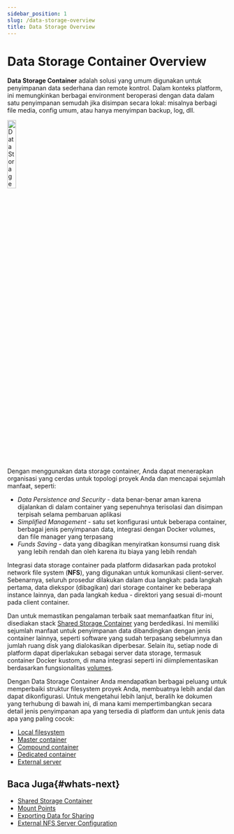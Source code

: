 ```yaml
---
sidebar_position: 1
slug: /data-storage-overview
title: Data Storage Overview
---
```


# Data Storage Container Overview

**Data Storage Container** adalah solusi yang umum digunakan untuk penyimpanan data sederhana dan remote kontrol. Dalam konteks platform, ini memungkinkan berbagai environment beroperasi dengan data dalam satu penyimpanan semudah jika disimpan secara lokal: misalnya berbagi file media, config umum, atau hanya menyimpan backup, log, dll.

<img src="https://assets.dewacloud.com/dewacloud-docs/data-storage/data%20storage%20overview/01-data-storage-container-logo.png" alt="Data Storage Container logo" width="20%"/>

Dengan menggunakan data storage container, Anda dapat menerapkan organisasi yang cerdas untuk topologi proyek Anda dan mencapai sejumlah manfaat, seperti:

  * _Data Persistence and Security_ \- data benar-benar aman karena dijalankan di dalam container yang sepenuhnya terisolasi dan disimpan terpisah selama pembaruan aplikasi
  * _Simplified Management_ \- satu set konfigurasi untuk beberapa container, berbagai jenis penyimpanan data, integrasi dengan Docker volumes, dan file manager yang terpasang
  * _Funds Saving_ \- data yang dibagikan menyiratkan konsumsi ruang disk yang lebih rendah dan oleh karena itu biaya yang lebih rendah

Integrasi data storage container pada platform didasarkan pada protokol network file system (**NFS**), yang digunakan untuk komunikasi client-server. Sebenarnya, seluruh prosedur dilakukan dalam dua langkah: pada langkah pertama, data diekspor (dibagikan) dari storage container ke beberapa instance lainnya, dan pada langkah kedua - direktori yang sesuai di-mount pada client container.

Dan untuk memastikan pengalaman terbaik saat memanfaatkan fitur ini, disediakan stack [Shared Storage Container](<https://docs.dewacloud.com/docs/shared-storage-container/>) yang berdedikasi. Ini memiliki sejumlah manfaat untuk penyimpanan data dibandingkan dengan jenis container lainnya, seperti software yang sudah terpasang sebelumnya dan jumlah ruang disk yang dialokasikan diperbesar. Selain itu, setiap node di platform dapat diperlakukan sebagai server data storage, termasuk container Docker kustom, di mana integrasi seperti ini diimplementasikan berdasarkan fungsionalitas [volumes](<https://docs.dewacloud.com/docs/container-volumes/>).

Dengan Data Storage Container Anda mendapatkan berbagai peluang untuk memperbaiki struktur filesystem proyek Anda, membuatnya lebih andal dan dapat dikonfigurasi. Untuk mengetahui lebih lanjut, beralih ke dokumen yang terhubung di bawah ini, di mana kami mempertimbangkan secara detail jenis penyimpanan apa yang tersedia di platform dan untuk jenis data apa yang paling cocok:

  * [Local filesystem](<https://docs.dewacloud.com/docs/local-filesystem-storage/>)
  * [Master container](<https://docs.dewacloud.com/docs/master-container-storage/>)
  * [Compound container](<https://docs.dewacloud.com/docs/compound-container-storage/>)
  * [Dedicated container](<https://docs.dewacloud.com/docs/dedicated-storage/>)
  * [External server](<https://docs.dewacloud.com/docs/external-nfs-storage/>)

## Baca Juga{#whats-next}

  * [Shared Storage Container](<https://docs.dewacloud.com/docs/shared-storage-container/>)
  * [Mount Points](<https://docs.dewacloud.com/docs/mount-points/>)
  * [Exporting Data for Sharing](<https://docs.dewacloud.com/docs/storage-exports/>)
  * [External NFS Server Configuration](<https://docs.dewacloud.com/docs/configure-external-nfs-server/>)
